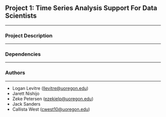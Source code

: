 ## Project 1: Time Series Analysis Support For Data Scientists
---------------------------------------------------------------

### Project Description
-----------------------

### Dependencies
----------------

### Authors
-----------
* Logan Levitre (llevitre@uoregon.edu)
* Jarett Nishijo
* Zeke Petersen (ezekielp@uoregon.edu)
* Jack Sanders
* Callista West (cwest10@uoregon.edu)
